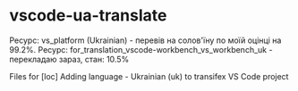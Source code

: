 # vscode-ua-translate

Ресурс: vs_platform  (Ukrainian) - перевів на солов'їну по моїй оцінці на 99.2%.
Ресурс: for_translation_vscode-workbench_vs_workbench_uk - перекладаю зараз, стан: 10.5%

Files for [loc] Adding language - Ukrainian (uk) to transifex VS Code project
